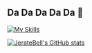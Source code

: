 ## Da Da Da Da Da 👋

[![My Skills](https://skillicons.dev/icons?i=js,ts,java,kafka,css,nestjs,prisma,vue,tailwind)](https://skillicons.dev)



[![JerateBell's GitHub stats](https://github-readme-stats.vercel.app/api?username=JerateBell)](https://github.com/JerateBell/github-readme-stats)
